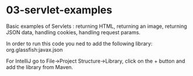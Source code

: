 # 03-servlet-examples

Basic examples of Servlets :
returning HTML, 
returning an image,
returning JSON data,
handling cookies,
handling request params.

In order to run this code you ned to add the following library:
org.glassfish:javax.json

For IntelliJ go to File->Project Structure->Library, click on the + button and add the library from Maven.


